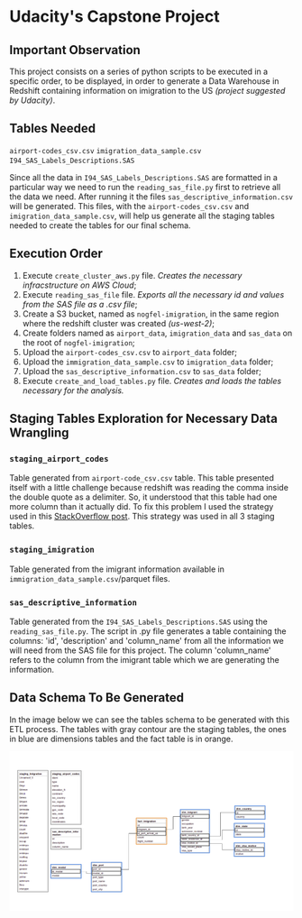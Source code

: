# Udacity's Capstone Project

## Important Observation
This project consists on a series of python scripts to be executed in a specific order, to be displayed, in order to generate a Data Warehouse in Redshift containing information on imigration to the US _(project suggested by Udacity)_.

## Tables Needed
`airport-codes_csv.csv`
`imigration_data_sample.csv`
`I94_SAS_Labels_Descriptions.SAS`

Since all the data in `I94_SAS_Labels_Descriptions.SAS` are formatted in a particular way we need to run the `reading_sas_file.py` first to retrieve all the data we need. After running it the files `sas_descriptive_information.csv` will be generated. This files, with the `airport-codes_csv.csv` and `imigration_data_sample.csv`, will help us generate all the staging tables needed to create the tables for our final schema.

## Execution Order

1) Execute `create_cluster_aws.py` file. _Creates the necessary infracstructure on AWS Cloud_;
2) Execute `reading_sas_file` file. _Exports all the necessary id and values from the SAS file as a .csv file_;
3) Create a S3 bucket, named as `nogfel-imigration`, in the same region where the redshift cluster was created _(us-west-2)_;
4) Create folders named as `airport_data`, `imigration_data` and `sas_data` on the root of `nogfel-imigration`;
5) Upload the `airport-codes_csv.csv` to `airport_data` folder;
6) Upload the `immigration_data_sample.csv` to `imigration_data` folder;
6) Upload the `sas_descriptive_information.csv` to `sas_data` folder;
7) Execute `create_and_load_tables.py` file. _Creates and loads the tables necessary for the analysis._

## Staging Tables Exploration for Necessary Data Wrangling

### `staging_airport_codes`
Table generated from `airport-code_csv.csv` table. 
This table presented itself with a little challenge because redshift was reading the comma inside the double quote as a delimiter. So, it understood that this table had one more column than it actually did. To fix this problem I used the strategy used in this [StackOverflow post](https://stackoverflow.com/questions/47290137/redshift-loading-csv-with-commas-in-a-text-field). This strategy was used in all 3 staging tables.

### `staging_imigration`
Table generated from the imigrant information available in `immigration_data_sample.csv`/parquet files.

### `sas_descriptive_information`
Table generated from the `I94_SAS_Labels_Descriptions.SAS` using the `reading_sas_file.py`. The script in .py file generates a table containing the columns: 'id', 'description' and 'column_name' from all the information we will need from the SAS file for this project. The column 'column_name' refers to the column from the imigrant table which we are generating the information.


## Data Schema To Be Generated

In the image below we can see the tables schema to be generated with this ETL process. The tables with gray contour are the staging tables, the ones in blue are dimensions tables and the fact table is in orange.

![alt text](Tables_schema.png "Tables Schema")
